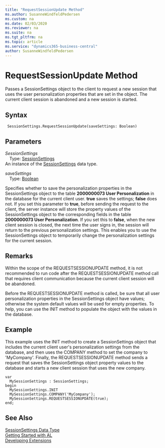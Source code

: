 ```yaml
---
title: "RequestSessionUpdate Method"
ms.author: SusanneWindfeldPedersen
ms.custom: na
ms.date: 02/03/2020
ms.reviewer: na
ms.suite: na
ms.tgt_pltfrm: na
ms.topic: article
ms.service: "dynamics365-business-central"
author: SusanneWindfeldPedersen
---
```

[//]: # (START>DO_NOT_EDIT)
[//]: # (IMPORTANT:Do not edit any of the content between here and the END>DO_NOT_EDIT.)
[//]: # (Any modifications should be made in the .xml files in the ModernDev repo.)
# RequestSessionUpdate Method
Passes a SessionSettings object to the client to request a new session that uses the user personalization properties that are set in the object. The current client session is abandoned and a new session is started.


## Syntax
```
 SessionSettings.RequestSessionUpdate(saveSettings: Boolean)
```
## Parameters
*SessionSettings*  
&emsp;Type: [SessionSettings](sessionsettings-data-type.md)  
An instance of the [SessionSettings](sessionsettings-data-type.md) data type.  

*saveSettings*  
&emsp;Type: [Boolean](../boolean/boolean-data-type.md)  

Specifies whether to save the personalization properties in the SessionSettings object to the table **2000000073 User Personalization** in the database for the current client user. **true** saves the settings; **false** does not.
If you set this parameter to **true**, before sending the request to the client, the server instance will store the property values of the SessionSettings object to the corresponding fields in the table **2000000073 User Personalization**.
If you set this to **false**, when the new client session is closed, the next time the user signs in, the session will return to the previous personalization settings. This enables you to use the SessionSettings object to temporarily change the personalization settings for the current session.
        



[//]: # (IMPORTANT: END>DO_NOT_EDIT)

## Remarks  
Within the scope of the REQUESTSESSIONUPDATE method, it is not recommended to run code after the REQUESTSESSIONUPDATE method call that requires client communication because the current client session will be abandoned.

Before the REQUESTSESSIONUPDATE method is called, be sure that all user personalization properties in the SessionSettings object have values; otherwise the system default values will be used for empty properties. To help, you can use the INIT method to populate the object with the values in the database.

## Example  
This example uses the INIT method to create a SessionSettings object that includes the current client user's personalization settings from the database, and then uses the COMPANY method to set the company to 'MyCompany'. Finally, the REQUESTSESSIONUPDATE method sends a request that saves the SessionSettings object property values to the database and starts a new client session that uses the new company.

```
var
  MySessionSettings : SessionSettings;
begin
  MySessionSettings.INIT
  MySessionSettings.COMPANY('MyCompany');
  MySessionSettings.REQUESTSESSIONUPDATE(true);
end;  
```  


## See Also
[SessionSettings Data Type](sessionsettings-data-type.md)  
[Getting Started with AL](../../devenv-get-started.md)  
[Developing Extensions](../../devenv-dev-overview.md)